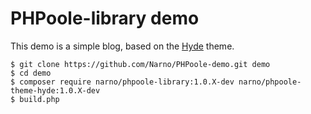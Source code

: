 # PHPoole-library demo

This demo is a simple blog, based on the [Hyde](https://github.com/Narno/PHPoole-theme-hyde) theme.

```
$ git clone https://github.com/Narno/PHPoole-demo.git demo
$ cd demo
$ composer require narno/phpoole-library:1.0.X-dev narno/phpoole-theme-hyde:1.0.X-dev
$ build.php
```
